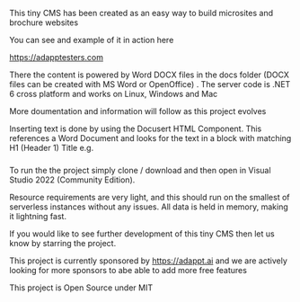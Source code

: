 This tiny CMS has been created as an easy way to build microsites and brochure websites

You can see and example of it in action here

https://adapptesters.com

There the content is powered by Word DOCX files in the docs folder (DOCX files can be created with MS Word or OpenOffice) . The server code is .NET 6 cross platform and works on Linux, Windows and Mac

More doumentation and information will follow as this project evolves

Inserting text is done by using the Docusert HTML Component. This references a Word Document and looks for the text in a block with matching H1 (Header 1) Title e.g.

<div class="col-sm-12 col-md-6">
    <h3><Docusert DocSelect="Page3.docx" BlockSelect="Block1Title"></Docusert></h3>
    <p><Docusert DocSelect="Page3.docx" BlockSelect="Block1Text"></Docusert></p>
</div>

To run the the project simply clone / download and then open in Visual Studio 2022 (Community Edition).

Resource requirements are very light, and this should run on the smallest of serverless instances without any issues. All data is held in memory, making it lightning fast.

If you would like to see further development of this tiny CMS then let us know by starring the project.

This project is currently sponsored by https://adappt.ai and we are actively looking for more sponsors to abe able to add more free features 

This project is Open Source under MIT
